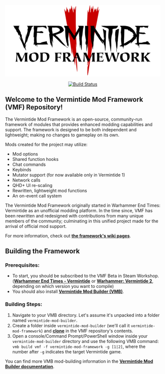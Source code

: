 <p align="center">
  <a href="#welcome-to-the-vermintide-mod-framework-vmf-repository">
    <img
      alt="Vermintide Mod Framework"
      src="https://github.com/Vermintide-Mod-Framework/Vermintide-Mod-Framework/blob/master/assets/vmf_logo_black.png"
      width="600"
    />
  </a>
</p>
<p align="center">
  <a href="https://travis-ci.com/Vermintide-Mod-Framework/Vermintide-Mod-Framework">
    <img
      alt="Build Status"
      src="https://travis-ci.com/Vermintide-Mod-Framework/Vermintide-Mod-Framework.svg?branch=master"
      width="100"
    />
  </a>
</p>


## Welcome to the Vermintide Mod Framework (VMF) Repository!

The Vermintide Mod Framework is an open-source, community-run framework of modules that provides enhanced modding capabilities and support. The framework is designed to be both independent and lightweight; making no changes to gameplay on its own.

Mods created for the project may utilize:

* Mod options
* Shared function hooks
* Chat commands
* Keybinds
* Mutator support (for now available only in Vermintide 1)
* Network calls
* QHD+ UI re-scaling
* Rewritten, lightweight mod functions
* An on-event call system

The Vermintide Mod Framework originally started in Warhammer End Times: Vermintide as an unofficial modding platform. In the time since, VMF has been rewritten and redesigned with contributions from many unique members of the community; culminating in this unified project made for the arrival of official mod support.

For more information, check out **[the framework's wiki pages](https://github.com/Vermintide-Mod-Framework/Vermintide-Mod-Framework/wiki)**.


## Building the Framework

### Prerequisites:

- To start, you should be subscribed to the VMF Beta in Steam Workshop. (**[Warhammer End Times - Vermintide](https://steamcommunity.com/sharedfiles/filedetails/?id=1500136933)** or **[Warhammer: Vermintide 2](https://steamcommunity.com/sharedfiles/filedetails/?id=1500112422)**, depending on which version you want to compile)
- You should also install **[Vermintide Mod Builder (VMB)](https://github.com/Vermintide-Mod-Framework/Vermintide-Mod-Framework/wiki/Get-Vermintide-Mod-Builder)**.


### Building Steps:

1. Navigate to your VMB directory. Let's assume it's unpacked into a folder named `vermintide-mod-builder`.
2. Create a folder inside `vermintide-mod-builder` (we'll call it `vermintide-mod-framework`) and **[clone](https://git-scm.com/docs/git-clone)** in the VMF repository's contents.
3. Open a console/Command Prompt/PowerShell window inside your `vermintide-mod-builder` directory and use the following VMB command: `vmb build vmf -f vermintide-mod-framework -g [1|2]`, where the number after `-g` indicates the target Vermintide game.


You can find more VMB mod-building information in the **[Vermintide Mod Builder documentation](https://github.com/Vermintide-Mod-Framework/Vermintide-Mod-Builder/blob/master/README.md)**.
